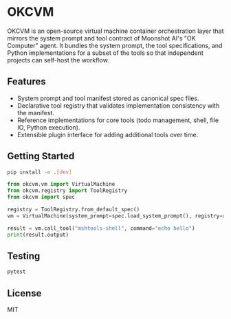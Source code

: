 # OKCVM

OKCVM is an open-source virtual machine container orchestration layer that mirrors the system prompt and tool contract of Moonshot AI's "OK Computer" agent. It bundles the system prompt, the tool specifications, and Python implementations for a subset of the tools so that independent projects can self-host the workflow.

## Features

- System prompt and tool manifest stored as canonical spec files.
- Declarative tool registry that validates implementation consistency with the manifest.
- Reference implementations for core tools (todo management, shell, file IO, Python execution).
- Extensible plugin interface for adding additional tools over time.

## Getting Started

```bash
pip install -e .[dev]
```

```python
from okcvm.vm import VirtualMachine
from okcvm.registry import ToolRegistry
from okcvm import spec

registry = ToolRegistry.from_default_spec()
vm = VirtualMachine(system_prompt=spec.load_system_prompt(), registry=registry)

result = vm.call_tool("mshtools-shell", command="echo hello")
print(result.output)
```

## Testing

```bash
pytest
```

## License

MIT
